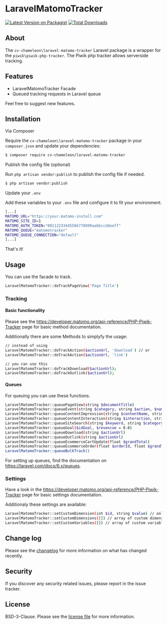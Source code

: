 # LaravelMatomoTracker

[![Latest Version on Packagist][ico-version]][link-packagist]
[![Total Downloads][ico-downloads]][link-downloads]

## About

The `cv-chameleon\laravel-matomo-tracker` Laravel package is a wrapper for the `piwik\piwik-php-tracker`. The Piwik php tracker allows serverside tracking.

## Features

 * LaravelMatomoTracker Facade
 * Queued tracking requests in Laravel queue

Feel free to suggest new features.

## Installation

Via Composer

Require the `cv-chameleon\laravel-matomo-tracker` package in your `composer.json` and update your dependencies:
``` bash
$ composer require cv-chameleon/laravel-matomo-tracker
```

Publish the config file (optional)

Run `php artisan vendor:publish` to publish the config file if needed.
``` bash
$ php artisan vendor:publish
```

Update your `.env`

Add these variables to your `.env` file and configure it to fit your environment.
``` bash
[...]
MATOMO_URL="https://your.matomo-install.com"
MATOMO_SITE_ID=1
MATOMO_AUTH_TOKEN="00112233445566778899aabbccddeeff"
MATOMO_QUEUE="matomotracker"
MATOMO_QUEUE_CONNECTION="default"
[...]
```

That's it!

## Usage

You can use the facade to track.

``` bash
LaravelMatomoTracker::doTrackPageView('Page Title')
```

### Tracking

#### Basic functionality

Please see the https://developer.matomo.org/api-reference/PHP-Piwik-Tracker page for basic method documentation.

Additionally there are some Methods to simplyfy the usage:
``` bash
// instead of using 
LaravelMatomoTracker::doTrackAction($actionUrl, 'download') // or
LaravelMatomoTracker::doTrackAction($actionUrl, 'link')

// you can use this
LaravelMatomoTracker::doTrackDownload($actionUrl);
LaravelMatomoTracker::doTrackOutlink($actionUrl);
```

#### Queues

For queuing you can use these functions.
``` bash
LaravelMatomoTracker::queuePageView(string $documentTitle)
LaravelMatomoTracker::queueEvent(string $category, string $action, $name = false, $value = false)
LaravelMatomoTracker::queueContentImpression(string $contentName, string $contentPiece = 'Unknown', $contentTarget = false)
LaravelMatomoTracker::queueContentInteraction(string $interaction, string $contentName, string $contentPiece = 'Unknown', $contentTarget = false)
LaravelMatomoTracker::queueSiteSearch(string $keyword, string $category = '',  $countResults = false)
LaravelMatomoTracker::queueGoal($idGoal, $revencue = 0.0)
LaravelMatomoTracker::queueDownload(string $actionUrl)
LaravelMatomoTracker::queueOutlink(string $actionUrl)
LaravelMatomoTracker::queueEcommerceCartUpdate(float $grandTotal)
LaravelMatomoTracker::queueEcommerceOrder(float $orderId, float $grandTotal, float $subTotal = 0.0, float $tax = 0.0, float $shipping = 0.0,  float $discount = 0.0)
LaravelMatomoTracker::queueBulkTrack()
```

For setting up queues, find the documentation on https://laravel.com/docs/6.x/queues.

### Settings

Have a look in the https://developer.matomo.org/api-reference/PHP-Piwik-Tracker page for basic settings documentation.

Additionaly these settings are available:
``` bash
LaravelMatomoTracker::setCustomDimension(int $id, string $value) // only applicable if the custom dimensions plugin is installed on the Matomo installation
LaravelMatomoTracker::setCustomDimensions([]) // array of custom dimension objects {id: <int>, value: <string>} // bulk insert of custom dimensions and basic type checking
LaravelMatomoTracker::setCustomVariables([]) // array of custom variable objects {id: <int>, name: <string>, value: <string>, scope: <string>} // bulk insert of custom variables and basic type checking
```

## Change log

Please see the [changelog](changelog.md) for more information on what has changed recently.

## Security

If you discover any security related issues, please report in the issue tracker.

## License

BSD-3-Clause. Please see the [license file](license.md) for more information.

[ico-version]: https://img.shields.io/packagist/v/cv-chameleon/laravel-matomo-tracker.svg?style=flat-square
[ico-downloads]: https://img.shields.io/packagist/dt/cv-chameleon/laravel-matomo-tracker.svg?style=flat-square

[link-packagist]: https://packagist.org/packages/cv-chameleon/laravel-matomo-tracker
[link-downloads]: https://packagist.org/packages/cv-chameleon/laravel-matomo-tracker
[link-author]: https://github.com/cv-chameleon
[link-contributors]: ../../contributors
